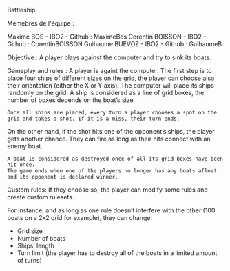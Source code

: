 Battleship

Memebres de l'équipe :

Maxime BOS - IBO2 - Github : MaximeBos
Corentin BOISSON - IBO2 - Github : CorentinBOISSON
Guihaume BUEVOZ - IBO2 - Github : GuihaumeB


Objective :
	A player plays against the computer and try to sink its boats.

Gameplay and rules :
	A player is againt the computer. The first step is to place four ships of different sizes on the grid, the player can choose also their orientation (either the X or Y axis). The computer will place its ships randomly on the grid. A ship is considered as a line of grid boxes, the number of boxes depends on the boat’s size.

	Once all ships are placed, every turn a player chooses a spot on the grid and takes a shot. If it is a miss, their turn ends.

On the other hand, if the shot hits one of the opponent’s ships, the player gets another chance. They can fire as long as their hits connect with an enemy boat.

	A boat is considered as destroyed once of all its grid boxes have been hit once.
	The game ends when one of the players no longer has any boats afloat and its opponent is declared winner.

Custom rules:
	If they choose so, the player can modify some rules and create custom rulesets.

For instance, and as long as one rule doesn’t interfere with the other (100 boats on a 2x2 grid for example), they can change:
-	Grid size
-	Number of boats
-	Ships’ length
-	Turn limit (the player has to destroy all of the boats in a limited amount of turns)
